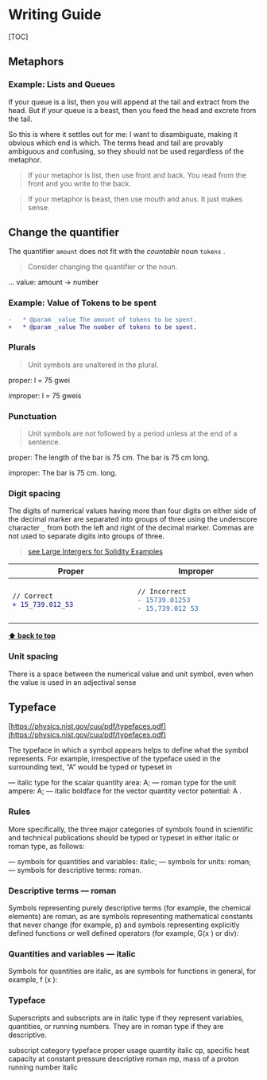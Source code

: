 # Writing Guide

[TOC]

## Metaphors

### Example: Lists and Queues

If your queue is a list, then you will append at the tail and extract from the head. But if your queue is a beast, then you feed the head and excrete from the tail.


So this is where it settles out for me: I want to disambiguate, making it obvious which end is which. The terms head and tail are provably ambiguous and confusing, so they should not be used regardless of the metaphor.

> If your metaphor is list, then use front and back. You read from the front and you write to the back.

> If your metaphor is beast, then use mouth and anus. It just makes sense.



## Change the quantifier

The quantifier  `amount` does not fit with the *countable* noun `tokens` . 

> Consider changing the quantifier or the noun.


… value: amount → number

### Example: Value of Tokens to be spent

```diff
-   * @param _value The amount of tokens to be spent.
+   * @param _value The number of tokens to be spent.
```


### Plurals	

> Unit symbols are unaltered in the plural.

proper:
l = 75 gwei

improper:
l = 75 gweis

### Punctuation	

> Unit symbols are not followed by a period unless at the end of a sentence.

proper:
The length of the bar is 75 cm.
The bar is 75 cm long.

improper:
The bar is 75 cm. long.


### Digit spacing	

The digits of numerical values having more than four digits on either side of the decimal marker are separated into groups of three using the underscore character `_` from both the left and right of the decimal marker. Commas are not used to separate digits into groups of three.

> [see Large Intergers for Solidity Examples](https://github.com/sambacha/dappspec/blob/master/solidity/src/style-guide.md#large-integers)

<table width="700"><thead><tr><th
>Proper</th><th
>Improper</th>
</tr></thead><tbody><tr><td valign="middle" width="500">

~~~diff
// Correct
+ 15_739.012_53
~~~

 
</td><td valign="top" width="500">


~~~diff
// Incorrect
- 15739.01253
- 15,739.012 53
~~~

</td></tr></tbody></table>


**[⬆ back to top](#table-of-contents)**

### Unit spacing

There is a space between the numerical value and unit symbol, even when the value is used in an adjectival sense

## Typeface

[https://physics.nist.gov/cuu/pdf/typefaces.pdf](https://physics.nist.gov/cuu/pdf/typefaces.pdf)

The typeface in which a symbol appears helps to define what the symbol represents. For example, irrespective of the typeface
used in the surrounding text, “A” would be typed or typeset in

— italic type for the scalar quantity area: A;
— roman type for the unit ampere: A;
— italic boldface for the vector quantity vector potential: A .

### Rules

More specifically, the three major categories of symbols found in scientific and technical publications should be typed or typeset
in either italic or roman type, as follows:

— symbols for quantities and variables: italic;
— symbols for units: roman;
— symbols for descriptive terms: roman.

### Descriptive terms — roman
Symbols representing purely descriptive terms (for example, the chemical elements) are roman, as are symbols representing
mathematical constants that never change (for example, p) and symbols representing explicitly defined functions or well defined
operators (for example, G(x ) or div):

### Quantities and variables — italic
Symbols for quantities are italic, as are symbols for functions in general, for example, f (x ):


### Typeface 

Superscripts and subscripts are in italic type if they represent variables, quantities, or running numbers. They are in roman type if they are descriptive.

subscript category		typeface		proper usage 
quantity		italic		cp, specific heat capacity at constant pressure
descriptive		roman		mp, mass of a proton
running number		italic		
